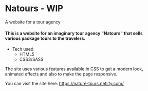 # Natours - WIP
A website for a tour agency


#### This is a website for an imaginary tour agency "Natours" that sells various package tours to the travelers. 

* Tech used: 
  * HTML5 
  * CSS3/SASS

The site uses various features available in CSS to get a modern look, animated effects and also to make the page responsive.

You can visit the site here: https://nature-tours.netlify.com/
